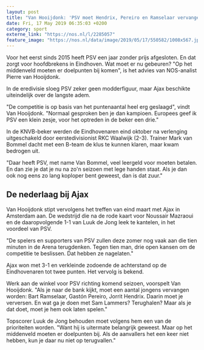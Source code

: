 ```yaml
---
layout: post
title: "Van Hooijdonk: 'PSV moet Hendrix, Pereiro en Ramselaar vervangen'"
date: Fri, 17 May 2019 06:35:03 +0200
category: sport
externe_link: "https://nos.nl/l/2285057"
feature_image: "https://nos.nl/data/image/2019/05/17/550582/1008x567.jpg"
---
```


<p>Voor het eerst sinds 2015 heeft PSV een jaar zonder prijs afgesloten. En dat zorgt voor hoofdbrekens in Eindhoven. Wat moet er nu gebeuren? "Op het middenveld moeten er doelpunten bij komen", is het advies van NOS-analist Pierre van Hooijdonk.</p>
<p>In de eredivisie sloeg PSV zeker geen modderfiguur, maar Ajax beschikte uiteindelijk over de langste adem.</p>
<p>"De competitie is op basis van het puntenaantal heel erg geslaagd", vindt Van Hooijdonk. "Normaal gesproken ben je dan kampioen. Europees geef ik PSV een klein zesje, voor het optreden in de beker een drie."</p>
<p>In de KNVB-beker werden de Eindhovenaren eind oktober na verlenging uitgeschakeld door eerstedivisionist RKC Waalwijk (2-3). Trainer Mark van Bommel dacht met een B-team de klus te kunnen klaren, maar kwam bedrogen uit.</p>
<p>"Daar heeft PSV, met name Van Bommel, veel leergeld voor moeten betalen. En dan zie je dat je nu na zo'n seizoen met lege handen staat. Als je dan ook nog eens zo lang koploper bent geweest, dan is dat zuur."</p>
<h2>De nederlaag bij Ajax</h2>
<p>Van Hooijdonk stipt vervolgens het treffen van eind maart met Ajax in Amsterdam aan. De wedstrijd die na de rode kaart voor Noussair Mazraoui en de daaropvolgende 1-1 van Luuk de Jong leek te kantelen, in het voordeel van PSV.</p>
<p>"De spelers en supporters van PSV zullen deze zomer nog vaak aan die tien minuten in de Arena terugdenken. Tegen tien man, drie open kansen om de competitie te beslissen. Dat hebben ze nagelaten."</p>
<p>Ajax won met 3-1 en verkleinde zodoende de achterstand op de Eindhovenaren tot twee punten. Het vervolg is bekend.</p>
<p>Werk aan de winkel voor PSV richting komend seizoen, voorspelt Van Hooijdonk. "Als je naar de bank kijkt, moet een aantal jongens vervangen worden: Bart Ramselaar, Gastón Pereiro, Jorrit Hendrix. Daarin moet je verversen. En wat ga je doen met Sam Lammers? Terughalen? Maar als je dat doet, moet je hem ook laten spelen."</p>
<p>Topscorer Luuk de Jong behouden moet volgens hem een van de prioriteiten worden. "Want hij is uitermate belangrijk geweest. Maar op het middenveld moeten er doelpunten bij. Als de aanvallers het een keer niet hebben, kun je daar nu niet op terugvallen."</p>
